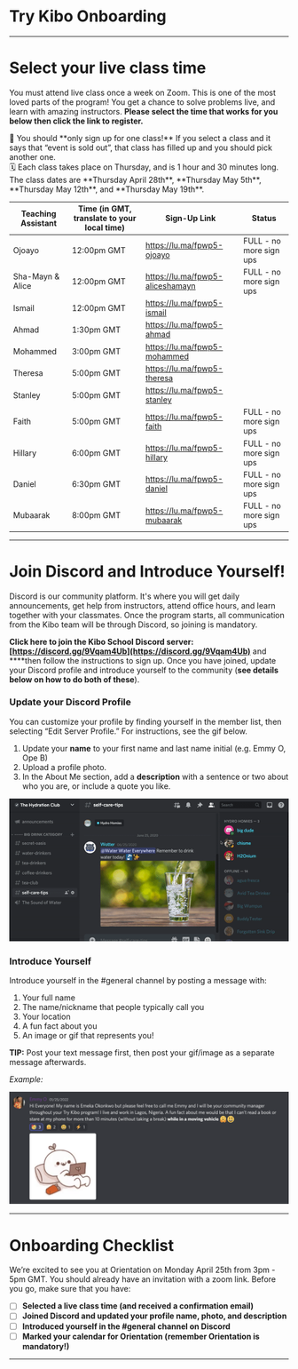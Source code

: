 # Try Kibo Onboarding

---

# Select your live class time

You must attend live class once a week on Zoom. This is one of the most loved parts of the program! You get a chance to solve problems live, and learn with amazing instructors. **Please select the time that works for you below then click the link to register.** 

<aside>
📢 You should **only sign up for one class!** If you select a class and it says that “event is sold out”, that class has filled up and you should pick another one.

</aside>

<aside>
🗓️ Each class takes place on Thursday, and is 1 hour and 30 minutes long. The class dates are **Thursday April 28th**, **Thursday May 5th**, **Thursday May 12th**, and **Thursday May 19th**.

</aside>

| Teaching Assistant  | Time (in GMT, translate to your local time) | Sign-Up Link | Status |
| --- | --- | --- | --- |
| Ojoayo | 12:00pm GMT  | https://lu.ma/fpwp5-ojoayo | FULL - no more sign ups |
| Sha-Mayn & Alice | 12:00pm GMT  | https://lu.ma/fpwp5-aliceshamayn | FULL - no more sign ups |
| Ismail | 12:00pm GMT  | https://lu.ma/fpwp5-ismail |  |
| Ahmad | 1:30pm GMT  | https://lu.ma/fpwp5-ahmad |  |
| Mohammed | 3:00pm GMT  | https://lu.ma/fpwp5-mohammed |  |
| Theresa | 5:00pm GMT  | https://lu.ma/fpwp5-theresa |  |
| Stanley | 5:00pm GMT | https://lu.ma/fpwp5-stanley |  |
| Faith | 5:00pm GMT | https://lu.ma/fpwp5-faith | FULL - no more sign ups |
| Hillary | 6:00pm GMT | https://lu.ma/fpwp5-hillary | FULL - no more sign ups |
| Daniel | 6:30pm GMT | https://lu.ma/fpwp5-daniel | FULL - no more sign ups |
| Mubaarak | 8:00pm GMT | https://lu.ma/fpwp5-mubaarak | FULL - no more sign ups |

---

# Join Discord and Introduce Yourself!

Discord is our community platform. It's where you will get daily announcements, get help from instructors, attend office hours, and learn together with your classmates. Once the program starts, all communication from the Kibo team will be through Discord, so joining is mandatory.  

**Click here to join the Kibo School Discord server: [https://discord.gg/9Vqam4Ub](https://discord.gg/9Vqam4Ub)** and ****then follow the instructions to sign up. Once you have joined, update your Discord profile and introduce yourself to the community (**see details below on how to do both of these**).

### **Update your Discord Profile**

You can customize your profile by finding yourself in the member list, then selecting “Edit Server Profile.” For instructions, see the gif below.

1. Update your **name** to your first name and last name initial (e.g. Emmy O, Ope B)
2. Upload a profile photo.
3. In the About Me section, add a **description** with a sentence or two about who you are, or include a quote you like.

![Server-Avatar-Right-Click-demo.gif](Try%20Kibo%20Onboarding%20c7e2dc75825142dababc4d85149b6aa3/Server-Avatar-Right-Click-demo.gif)

### Introduce Yourself

Introduce yourself in the #general channel by posting a message with:

1. Your full name
2. The name/nickname that people typically call you
3. Your location
4. A fun fact about you
5. An image or gif that represents you!

**TIP:** Post your text message first, then post your gif/image as a separate message afterwards.

*Example:*

![Screenshot 2022-04-08 at 10.13.11 AM.png](Try%20Kibo%20Onboarding%20c7e2dc75825142dababc4d85149b6aa3/Screenshot_2022-04-08_at_10.13.11_AM.png)

---

# Onboarding Checklist

We’re excited to see you at Orientation on Monday April 25th from 3pm - 5pm GMT. You should already have an invitation with a zoom link. Before you go, make sure that you have:

- [ ]  **Selected a live class time (and received a confirmation email)**
- [ ]  **Joined Discord and updated your profile name, photo, and description**
- [ ]  **Introduced yourself in the #general channel on Discord**
- [ ]  **Marked your calendar for Orientation (remember Orientation is mandatory!)**

---